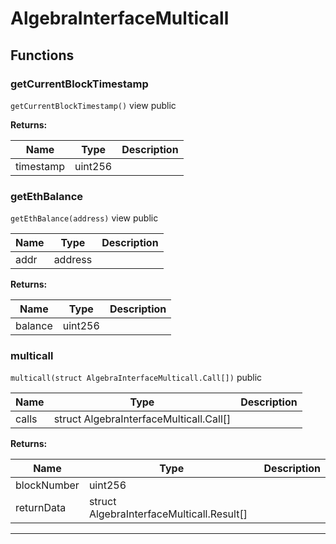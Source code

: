 

# AlgebraInterfaceMulticall




## Functions
### getCurrentBlockTimestamp


`getCurrentBlockTimestamp()` view public






**Returns:**

| Name | Type | Description |
| ---- | ---- | ----------- |
| timestamp | uint256 |  |

### getEthBalance


`getEthBalance(address)` view public





| Name | Type | Description |
| ---- | ---- | ----------- |
| addr | address |  |

**Returns:**

| Name | Type | Description |
| ---- | ---- | ----------- |
| balance | uint256 |  |

### multicall


`multicall(struct AlgebraInterfaceMulticall.Call[])`  public





| Name | Type | Description |
| ---- | ---- | ----------- |
| calls | struct AlgebraInterfaceMulticall.Call[] |  |

**Returns:**

| Name | Type | Description |
| ---- | ---- | ----------- |
| blockNumber | uint256 |  |
| returnData | struct AlgebraInterfaceMulticall.Result[] |  |



---


